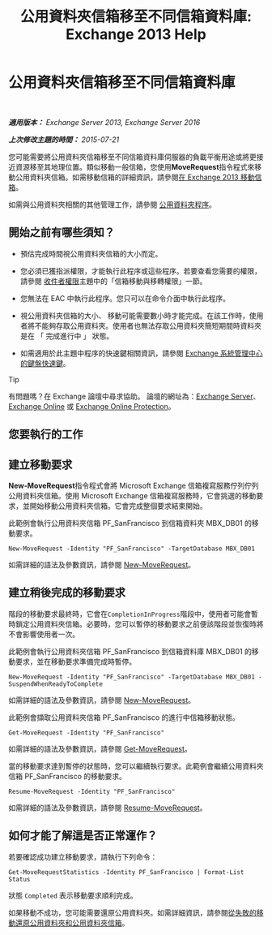 ﻿---
title: '公用資料夾信箱移至不同信箱資料庫: Exchange 2013 Help'
TOCTitle: 公用資料夾信箱移至不同信箱資料庫
ms:assetid: 67601d45-4824-4ae6-9a7e-b645ec3af4d3
ms:mtpsurl: https://technet.microsoft.com/zh-tw/library/JJ906434(v=EXCHG.150)
ms:contentKeyID: 51409206
ms.date: 05/21/2018
mtps_version: v=EXCHG.150
ms.translationtype: MT
---

# 公用資料夾信箱移至不同信箱資料庫

 

_**適用版本：** Exchange Server 2013, Exchange Server 2016_

_**上次修改主題的時間：** 2015-07-21_

您可能需要將公用資料夾信箱移至不同信箱資料庫伺服器的負載平衡用途或將更接近資源移至其地理位置。類似移動一般信箱，您使用**MoveRequest**指令程式來移動公用資料夾信箱。如需移動信箱的詳細資訊，請參閱[在 Exchange 2013 移動信箱](mailbox-moves-in-exchange-2013-exchange-2013-help.md)。

如需與公用資料夾相關的其他管理工作，請參閱 [公用資料夾程序](public-folder-procedures-exchange-2013-help.md)。

## 開始之前有哪些須知？

  - 預估完成時間視公用資料夾信箱的大小而定。

  - 您必須已獲指派權限，才能執行此程序或這些程序。若要查看您需要的權限，請參閱 [收件者權限](recipients-permissions-exchange-2013-help.md)主題中的「信箱移動與移轉權限」一節。

  - 您無法在 EAC 中執行此程序。您只可以在命令介面中執行此程序。

  - 視公用資料夾信箱的大小、 移動可能需要數小時才能完成。在該工作時，使用者將不能夠存取公用資料夾。使用者也無法存取公用資料夾簡短期間時資料夾是在 「 完成進行中 」 狀態。

  - 如需適用於此主題中程序的快速鍵相關資訊，請參閱 [Exchange 系統管理中心的鍵盤快速鍵](keyboard-shortcuts-in-the-exchange-admin-center-exchange-online-protection-help.md)。


> [!TIP]  
> 有問題嗎？在 Exchange 論壇中尋求協助。 論壇的網址為：<a href="https://go.microsoft.com/fwlink/p/?linkid=60612">Exchange Server</a>、 <a href="https://go.microsoft.com/fwlink/p/?linkid=267542">Exchange Online</a> 或 <a href="https://go.microsoft.com/fwlink/p/?linkid=285351">Exchange Online Protection</a>。




## 您要執行的工作

## 建立移動要求

**New-MoveRequest**指令程式會將 Microsoft Exchange 信箱複寫服務佇列佇列公用資料夾信箱。使用 Microsoft Exchange 信箱複寫服務時，它會挑選的移動要求，並開始移動公用資料夾信箱。它會完成整個要求結束開始。

此範例會執行公用資料夾信箱 PF\_SanFrancisco 到信箱資料夾 MBX\_DB01 的移動要求。

    New-MoveRequest -Identity "PF_SanFrancisco" -TargetDatabase MBX_DB01

如需詳細的語法及參數資訊，請參閱 [New-MoveRequest](https://technet.microsoft.com/zh-tw/library/dd351123\(v=exchg.150\))。

## 建立稍後完成的移動要求

階段的移動要求最終時，它會在`CompletionInProgress`階段中，使用者可能會暫時鎖定公用資料夾信箱。必要時，您可以暫停的移動要求之前便該階段並恢復時將不會影響使用者一次。

此範例會執行公用資料夾信箱 PF\_SanFrancisco 到信箱資料庫 MBX\_DB01 的移動要求，並在移動要求準備完成時暫停。

    New-MoveRequest -Identity "PF_SanFrancisco" -TargetDatabase MBX_DB01 -SuspendWhenReadyToComplete

如需詳細的語法及參數資訊，請參閱 [New-MoveRequest](https://technet.microsoft.com/zh-tw/library/dd351123\(v=exchg.150\))。

此範例會擷取公用資料夾信箱 PF\_SanFrancisco 的進行中信箱移動狀態。

    Get-MoveRequest -Identity "PF_SanFrancisco"

如需詳細的語法及參數資訊，請參閱 [Get-MoveRequest](https://technet.microsoft.com/zh-tw/library/dd335227\(v=exchg.150\))。

當的移動要求達到暫停的狀態時，您可以繼續執行要求。此範例會繼續公用資料夾信箱 PF\_SanFrancisco 的移動要求。

    Resume-MoveRequest -Identity "PF_SanFrancisco"

如需詳細的語法及參數資訊，請參閱 [Resume-MoveRequest](https://technet.microsoft.com/zh-tw/library/ee332320\(v=exchg.150\))。

## 如何才能了解這是否正常運作？

若要確認成功建立移動要求，請執行下列命令：

    Get-MoveRequestStatistics -Identity PF_SanFrancisco | Format-List Status

狀態 `Completed` 表示移動要求順利完成。

如果移動不成功，您可能需要還原公用資料夾。如需詳細資訊，請參閱[從失敗的移動還原公用資料夾和公用資料夾信箱](restore-public-folders-and-public-folder-mailboxes-from-failed-moves-exchange-2013-help.md)。

